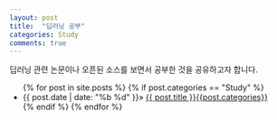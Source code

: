 ```yaml
---
layout: post
title:  "딥러닝 공부"
categories: Study
comments: true
---
```


딥러닝 관련 논문이나 오픈된 소스를 보면서 공부한 것을 공유하고자 합니다.

<div class="home">
  <ul class="post-list">
    {% for post in site.posts %}
        {% if post.categories == "Study" %}
        <li>
            <span>{{ post.date | date: "%b %d" }}</span>» <a href="{{ site.baseurl}}{{ post.url }}">
            {{ post.title }}{{post.categories}}</a>
        </li>
        {% endif %}
    {% endfor %}
  </ul>
</div>